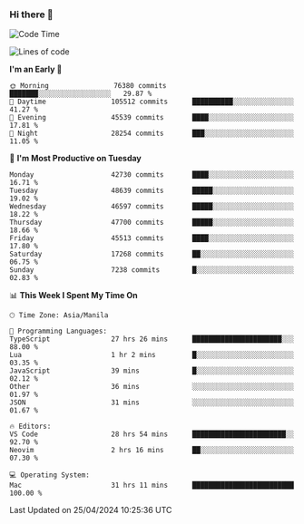 ### Hi there 👋

<!--START_SECTION:waka-->
![Code Time](http://img.shields.io/badge/Code%20Time-5%2C090%20hrs%2046%20mins-blue)

![Lines of code](https://img.shields.io/badge/From%20Hello%20World%20I%27ve%20Written-114.3%20million%20lines%20of%20code-blue)

**I'm an Early 🐤** 

```text
🌞 Morning                76380 commits       ███████░░░░░░░░░░░░░░░░░░   29.87 % 
🌆 Daytime                105512 commits      ██████████░░░░░░░░░░░░░░░   41.27 % 
🌃 Evening                45539 commits       ████░░░░░░░░░░░░░░░░░░░░░   17.81 % 
🌙 Night                  28254 commits       ███░░░░░░░░░░░░░░░░░░░░░░   11.05 % 
```
📅 **I'm Most Productive on Tuesday** 

```text
Monday                   42730 commits       ████░░░░░░░░░░░░░░░░░░░░░   16.71 % 
Tuesday                  48639 commits       █████░░░░░░░░░░░░░░░░░░░░   19.02 % 
Wednesday                46597 commits       █████░░░░░░░░░░░░░░░░░░░░   18.22 % 
Thursday                 47700 commits       █████░░░░░░░░░░░░░░░░░░░░   18.66 % 
Friday                   45513 commits       ████░░░░░░░░░░░░░░░░░░░░░   17.80 % 
Saturday                 17268 commits       ██░░░░░░░░░░░░░░░░░░░░░░░   06.75 % 
Sunday                   7238 commits        █░░░░░░░░░░░░░░░░░░░░░░░░   02.83 % 
```


📊 **This Week I Spent My Time On** 

```text
🕑︎ Time Zone: Asia/Manila

💬 Programming Languages: 
TypeScript               27 hrs 26 mins      ██████████████████████░░░   88.00 % 
Lua                      1 hr 2 mins         █░░░░░░░░░░░░░░░░░░░░░░░░   03.35 % 
JavaScript               39 mins             █░░░░░░░░░░░░░░░░░░░░░░░░   02.12 % 
Other                    36 mins             ░░░░░░░░░░░░░░░░░░░░░░░░░   01.97 % 
JSON                     31 mins             ░░░░░░░░░░░░░░░░░░░░░░░░░   01.67 % 

🔥 Editors: 
VS Code                  28 hrs 54 mins      ███████████████████████░░   92.70 % 
Neovim                   2 hrs 16 mins       ██░░░░░░░░░░░░░░░░░░░░░░░   07.30 % 

💻 Operating System: 
Mac                      31 hrs 11 mins      █████████████████████████   100.00 % 
```


 Last Updated on 25/04/2024 10:25:36 UTC
<!--END_SECTION:waka-->


<!--
**rad182/rad182** is a ✨ _special_ ✨ repository because its `README.md` (this file) appears on your GitHub profile.

Here are some ideas to get you started:

- 🔭 I’m currently working on ...
- 🌱 I’m currently learning ...
- 👯 I’m looking to collaborate on ...
- 🤔 I’m looking for help with ...
- 💬 Ask me about ...
- 📫 How to reach me: ...
- 😄 Pronouns: ...
- ⚡ Fun fact: ...
-->
